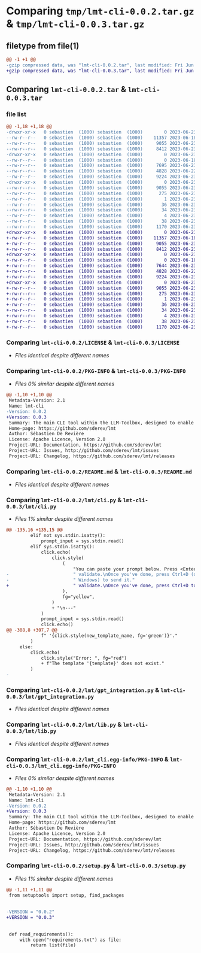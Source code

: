 # Comparing `tmp/lmt-cli-0.0.2.tar.gz` & `tmp/lmt-cli-0.0.3.tar.gz`

## filetype from file(1)

```diff
@@ -1 +1 @@
-gzip compressed data, was "lmt-cli-0.0.2.tar", last modified: Fri Jun 23 19:11:11 2023, max compression
+gzip compressed data, was "lmt-cli-0.0.3.tar", last modified: Fri Jun 23 19:33:07 2023, max compression
```

## Comparing `lmt-cli-0.0.2.tar` & `lmt-cli-0.0.3.tar`

### file list

```diff
@@ -1,18 +1,18 @@
-drwxr-xr-x   0 sebastien  (1000) sebastien  (1000)        0 2023-06-23 19:11:11.734373 lmt-cli-0.0.2/
--rw-r--r--   0 sebastien  (1000) sebastien  (1000)    11357 2023-06-18 17:13:45.000000 lmt-cli-0.0.2/LICENSE
--rw-r--r--   0 sebastien  (1000) sebastien  (1000)     9055 2023-06-23 19:11:11.734373 lmt-cli-0.0.2/PKG-INFO
--rw-r--r--   0 sebastien  (1000) sebastien  (1000)     8412 2023-06-23 18:54:04.000000 lmt-cli-0.0.2/README.md
-drwxr-xr-x   0 sebastien  (1000) sebastien  (1000)        0 2023-06-23 19:11:11.734373 lmt-cli-0.0.2/lmt/
--rw-r--r--   0 sebastien  (1000) sebastien  (1000)        0 2023-06-18 20:39:32.000000 lmt-cli-0.0.2/lmt/__init__.py
--rw-r--r--   0 sebastien  (1000) sebastien  (1000)     7695 2023-06-23 19:02:32.000000 lmt-cli-0.0.2/lmt/cli.py
--rw-r--r--   0 sebastien  (1000) sebastien  (1000)     4828 2023-06-22 23:46:33.000000 lmt-cli-0.0.2/lmt/gpt_integration.py
--rw-r--r--   0 sebastien  (1000) sebastien  (1000)     9224 2023-06-23 18:44:29.000000 lmt-cli-0.0.2/lmt/lib.py
-drwxr-xr-x   0 sebastien  (1000) sebastien  (1000)        0 2023-06-23 19:11:11.734373 lmt-cli-0.0.2/lmt_cli.egg-info/
--rw-r--r--   0 sebastien  (1000) sebastien  (1000)     9055 2023-06-23 19:11:11.000000 lmt-cli-0.0.2/lmt_cli.egg-info/PKG-INFO
--rw-r--r--   0 sebastien  (1000) sebastien  (1000)      275 2023-06-23 19:11:11.000000 lmt-cli-0.0.2/lmt_cli.egg-info/SOURCES.txt
--rw-r--r--   0 sebastien  (1000) sebastien  (1000)        1 2023-06-23 19:11:11.000000 lmt-cli-0.0.2/lmt_cli.egg-info/dependency_links.txt
--rw-r--r--   0 sebastien  (1000) sebastien  (1000)       36 2023-06-23 19:11:11.000000 lmt-cli-0.0.2/lmt_cli.egg-info/entry_points.txt
--rw-r--r--   0 sebastien  (1000) sebastien  (1000)       34 2023-06-23 19:11:11.000000 lmt-cli-0.0.2/lmt_cli.egg-info/requires.txt
--rw-r--r--   0 sebastien  (1000) sebastien  (1000)        4 2023-06-23 19:11:11.000000 lmt-cli-0.0.2/lmt_cli.egg-info/top_level.txt
--rw-r--r--   0 sebastien  (1000) sebastien  (1000)       38 2023-06-23 19:11:11.734373 lmt-cli-0.0.2/setup.cfg
--rw-r--r--   0 sebastien  (1000) sebastien  (1000)     1170 2023-06-23 19:09:46.000000 lmt-cli-0.0.2/setup.py
+drwxr-xr-x   0 sebastien  (1000) sebastien  (1000)        0 2023-06-23 19:33:07.714373 lmt-cli-0.0.3/
+-rw-r--r--   0 sebastien  (1000) sebastien  (1000)    11357 2023-06-18 17:13:45.000000 lmt-cli-0.0.3/LICENSE
+-rw-r--r--   0 sebastien  (1000) sebastien  (1000)     9055 2023-06-23 19:33:07.714373 lmt-cli-0.0.3/PKG-INFO
+-rw-r--r--   0 sebastien  (1000) sebastien  (1000)     8412 2023-06-23 18:54:04.000000 lmt-cli-0.0.3/README.md
+drwxr-xr-x   0 sebastien  (1000) sebastien  (1000)        0 2023-06-23 19:33:07.704373 lmt-cli-0.0.3/lmt/
+-rw-r--r--   0 sebastien  (1000) sebastien  (1000)        0 2023-06-18 20:39:32.000000 lmt-cli-0.0.3/lmt/__init__.py
+-rw-r--r--   0 sebastien  (1000) sebastien  (1000)     7644 2023-06-23 19:17:15.000000 lmt-cli-0.0.3/lmt/cli.py
+-rw-r--r--   0 sebastien  (1000) sebastien  (1000)     4828 2023-06-22 23:46:33.000000 lmt-cli-0.0.3/lmt/gpt_integration.py
+-rw-r--r--   0 sebastien  (1000) sebastien  (1000)     9224 2023-06-23 18:44:29.000000 lmt-cli-0.0.3/lmt/lib.py
+drwxr-xr-x   0 sebastien  (1000) sebastien  (1000)        0 2023-06-23 19:33:07.714373 lmt-cli-0.0.3/lmt_cli.egg-info/
+-rw-r--r--   0 sebastien  (1000) sebastien  (1000)     9055 2023-06-23 19:33:07.000000 lmt-cli-0.0.3/lmt_cli.egg-info/PKG-INFO
+-rw-r--r--   0 sebastien  (1000) sebastien  (1000)      275 2023-06-23 19:33:07.000000 lmt-cli-0.0.3/lmt_cli.egg-info/SOURCES.txt
+-rw-r--r--   0 sebastien  (1000) sebastien  (1000)        1 2023-06-23 19:33:07.000000 lmt-cli-0.0.3/lmt_cli.egg-info/dependency_links.txt
+-rw-r--r--   0 sebastien  (1000) sebastien  (1000)       36 2023-06-23 19:33:07.000000 lmt-cli-0.0.3/lmt_cli.egg-info/entry_points.txt
+-rw-r--r--   0 sebastien  (1000) sebastien  (1000)       34 2023-06-23 19:33:07.000000 lmt-cli-0.0.3/lmt_cli.egg-info/requires.txt
+-rw-r--r--   0 sebastien  (1000) sebastien  (1000)        4 2023-06-23 19:33:07.000000 lmt-cli-0.0.3/lmt_cli.egg-info/top_level.txt
+-rw-r--r--   0 sebastien  (1000) sebastien  (1000)       38 2023-06-23 19:33:07.714373 lmt-cli-0.0.3/setup.cfg
+-rw-r--r--   0 sebastien  (1000) sebastien  (1000)     1170 2023-06-23 19:30:11.000000 lmt-cli-0.0.3/setup.py
```

### Comparing `lmt-cli-0.0.2/LICENSE` & `lmt-cli-0.0.3/LICENSE`

 * *Files identical despite different names*

### Comparing `lmt-cli-0.0.2/PKG-INFO` & `lmt-cli-0.0.3/PKG-INFO`

 * *Files 0% similar despite different names*

```diff
@@ -1,10 +1,10 @@
 Metadata-Version: 2.1
 Name: lmt-cli
-Version: 0.0.2
+Version: 0.0.3
 Summary: The main CLI tool within the LLM-Toolbox, designed to enable seamless communication with ChatGPT from your terminal. You can customize your experience by creating templates and using them to generate messages.
 Home-page: https://github.com/sderev/lmt
 Author: Sébastien De Revière
 License: Apache Licence, Version 2.0
 Project-URL: Documentation, https://github.com/sderev/lmt
 Project-URL: Issues, http://github.com/sderev/lmt/issues
 Project-URL: Changelog, https://github.com/sderev/lmt/releases
```

### Comparing `lmt-cli-0.0.2/README.md` & `lmt-cli-0.0.3/README.md`

 * *Files identical despite different names*

### Comparing `lmt-cli-0.0.2/lmt/cli.py` & `lmt-cli-0.0.3/lmt/cli.py`

 * *Files 1% similar despite different names*

```diff
@@ -135,16 +135,15 @@
         elif not sys.stdin.isatty():
             prompt_input = sys.stdin.read()
         elif sys.stdin.isatty():
             click.echo(
                 click.style(
                     (
                         "You can paste your prompt below. Press <Enter> to"
-                        " validate.\nOnce you've done, press Ctrl+D (or Ctrl+Z on"
-                        " Windows) to send it."
+                        " validate.\nOnce you've done, press Ctrl+D to send it."
                     ),
                     fg="yellow",
                 )
                 + "\n---"
             )
             prompt_input = sys.stdin.read()
             click.echo()
@@ -308,8 +307,7 @@
             f" '{click.style(new_template_name, fg='green')}'."
         )
     else:
         click.echo(
             click.style("Error: ", fg="red")
             + f"The template '{template}' does not exist."
         )
-
```

### Comparing `lmt-cli-0.0.2/lmt/gpt_integration.py` & `lmt-cli-0.0.3/lmt/gpt_integration.py`

 * *Files identical despite different names*

### Comparing `lmt-cli-0.0.2/lmt/lib.py` & `lmt-cli-0.0.3/lmt/lib.py`

 * *Files identical despite different names*

### Comparing `lmt-cli-0.0.2/lmt_cli.egg-info/PKG-INFO` & `lmt-cli-0.0.3/lmt_cli.egg-info/PKG-INFO`

 * *Files 0% similar despite different names*

```diff
@@ -1,10 +1,10 @@
 Metadata-Version: 2.1
 Name: lmt-cli
-Version: 0.0.2
+Version: 0.0.3
 Summary: The main CLI tool within the LLM-Toolbox, designed to enable seamless communication with ChatGPT from your terminal. You can customize your experience by creating templates and using them to generate messages.
 Home-page: https://github.com/sderev/lmt
 Author: Sébastien De Revière
 License: Apache Licence, Version 2.0
 Project-URL: Documentation, https://github.com/sderev/lmt
 Project-URL: Issues, http://github.com/sderev/lmt/issues
 Project-URL: Changelog, https://github.com/sderev/lmt/releases
```

### Comparing `lmt-cli-0.0.2/setup.py` & `lmt-cli-0.0.3/setup.py`

 * *Files 1% similar despite different names*

```diff
@@ -1,11 +1,11 @@
 from setuptools import setup, find_packages
 
 
-VERSION = "0.0.2"
+VERSION = "0.0.3"
 
 
 def read_requirements():
     with open("requirements.txt") as file:
         return list(file)
```

